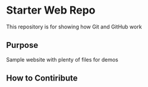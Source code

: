 # Starter Web Repo

This repository is for showing how Git and GitHub work

## Purpose

Sample website with plenty of files for demos

## How to Contiribute